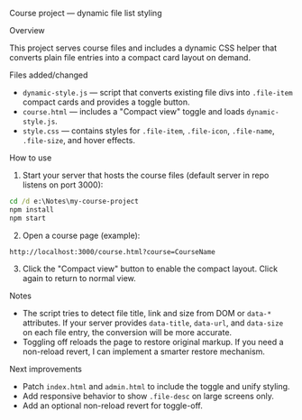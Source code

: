 Course project — dynamic file list styling

Overview

This project serves course files and includes a dynamic CSS helper that converts plain file entries into a compact card layout on demand.

Files added/changed

- `dynamic-style.js` — script that converts existing file divs into `.file-item` compact cards and provides a toggle button.
- `course.html` — includes a "Compact view" toggle and loads `dynamic-style.js`.
- `style.css` — contains styles for `.file-item`, `.file-icon`, `.file-name`, `.file-size`, and hover effects.

How to use

1. Start your server that hosts the course files (default server in repo listens on port 3000):

```cmd
cd /d e:\Notes\my-course-project
npm install
npm start
```

2. Open a course page (example):

```
http://localhost:3000/course.html?course=CourseName
```

3. Click the "Compact view" button to enable the compact layout. Click again to return to normal view.

Notes

- The script tries to detect file title, link and size from DOM or `data-*` attributes. If your server provides `data-title`, `data-url`, and `data-size` on each file entry, the conversion will be more accurate.
- Toggling off reloads the page to restore original markup. If you need a non-reload revert, I can implement a smarter restore mechanism.

Next improvements

- Patch `index.html` and `admin.html` to include the toggle and unify styling.
- Add responsive behavior to show `.file-desc` on large screens only.
- Add an optional non-reload revert for toggle-off.
